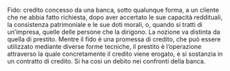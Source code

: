 Fido: credito concesso da una banca, sotto qualunque forma, a un cliente che ne abbia fatto richiesta, dopo aver accertato le sue capacità reddituali, la consistenza patrimoniale e le sue doti morali, o, quando si tratti di un’impresa, quelle delle persone che la dirigono. La nozione va distinta da quella di prestito. Mentre il fido è una promessa di credito, che può essere utilizzato mediante diverse forme tecniche, il prestito è l’operazione attraverso la quale concretamente il credito viene erogato, e si sostanzia in un contratto di credito.
Si ha così un debito nei confronti della banca.